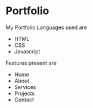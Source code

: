# Portfolio
My Portfolio
Languages used are
- HTML
- CSS
- Javascript

Features present are
- Home
- About
- Services
- Projects
- Contact
